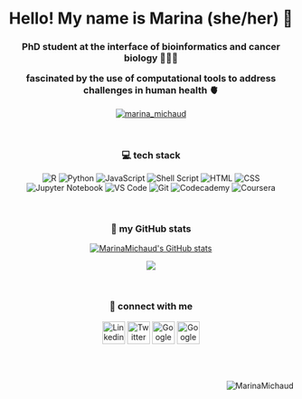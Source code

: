 <h1 align="center"> Hello! My name is Marina (she/her) 👋 </h1>

<h3 align="center"> 
  PhD student at the interface of bioinformatics and cancer biology 👩🏼‍💻 
  <p alighn="center"> fascinated by the use of computational tools to address challenges in human health 🫀 </p>
  </h3>
<p align="center"> 
  <a href="https://twitter.com/marina_michaud" target="blank"><img src="https://img.shields.io/twitter/follow/marina_michaud?logo=twitter&style=for-the-badge" alt="marina_michaud" /></a> 
  </p>

<br>

<h3 align="center"> 💻 tech stack </h3>

<div align="center">

![R](https://img.shields.io/badge/r-%23276DC3.svg?style=for-the-badge&logo=r&logoColor=white) ![Python](https://img.shields.io/badge/python-3670A0?style=for-the-badge&logo=python&logoColor=ffdd54) ![JavaScript](https://img.shields.io/badge/-javascript-F7DF1E?&style=for-the-badge&logo=javascript&logoColor=black) ![Shell Script](https://img.shields.io/badge/shell_script-%23121011.svg?style=for-the-badge&logo=gnu-bash&logoColor=white) ![HTML](https://img.shields.io/badge/HTML5-E34F26?style=for-the-badge&logo=html5&logoColor=white) ![CSS](https://img.shields.io/badge/-css3-1572B6?&style=for-the-badge&logo=css3&logoColor=white) ![Jupyter Notebook](https://img.shields.io/badge/jupyter-%23FA0F00.svg?style=for-the-badge&logo=jupyter&logoColor=white) ![VS Code](https://img.shields.io/badge/-VSCode-007ACC?&style=for-the-badge&logo=visual-studio-code&logoColor=white) ![Git](https://img.shields.io/badge/-Git-F05032?&style=for-the-badge&logo=git&logoColor=white) ![Codecademy](https://img.shields.io/badge/Codecademy-FFF0E5?style=for-the-badge&logo=codecademy&logoColor=1F243A) ![Coursera](https://img.shields.io/badge/Coursera-%230056D2.svg?style=for-the-badge&logo=Coursera&logoColor=white)

</div>

<br>

<h3 align="center"> 👾 my GitHub stats </h3>

<p align="center"> 
<a href="http://www.github.com/MarinaMichaud"><img src="https://github-readme-stats.vercel.app/api?username=MarinaMichaud&show_icons=true&hide=&count_private=true&title_color=0891b2&text_color=ffffff&icon_color=0891b2&bg_color=1c1917&hide_border=true&show_icons=true" alt="MarinaMichaud's GitHub stats" /></a>
</p>

<p align="center"> 
<a href="http://www.github.com/MarinaMichaud"><img src="https://github-readme-streak-stats.herokuapp.com/?user=MarinaMichaud&stroke=ffffff&background=1c1917&ring=0891b2&fire=0891b2&currStreakNum=ffffff&currStreakLabel=0891b2&sideNums=ffffff&sideLabels=ffffff&dates=ffffff&hide_border=true" /></a>
</p>

<br>

<h3 align="center"> 💬  connect with me </h3>
  
<p align="center"> 
  <a href="https://www.linkedin.com/in/marina-michaud/"> <img src="https://cdn.worldvectorlogo.com/logos/linkedin-icon-2.svg" title="Linkedin" alt="Linkedin Account" height="40"/></a>

<a href="https://twitter.com/marina_michaud">
  <img src="https://cdn.worldvectorlogo.com/logos/twitter-6.svg" title="Twitter" alt="Twitter Account" height="40"/></a>
 
<a href="https://sites.google.com/view/marina-michaud">
  <img src="https://cdn.worldvectorlogo.com/logos/google-webdev-logo.svg" title="GoolgeSite" alt="Google Site Portfolio" height="40"/></a>

<a href="https://scholar.google.com/citations?user=58DEQY8AAAAJ&hl=en&inst=15365353816232672843">
  <img src="https://cdn.worldvectorlogo.com/logos/google-scholar.svg" title="GoogleScholar" alt="Google Scholar" height="40"/></a>
  </p>

<br>
<br>

<p align="right"> 
  <img src="https://komarev.com/ghpvc/?username=MarinaMichaud&label=Profile%20views&color=0e75b6&style=flat" alt="MarinaMichaud" /> 
  </p>
